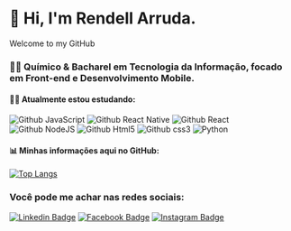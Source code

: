 # 👋 Hi, I'm Rendell Arruda.
Welcome to my GitHub
  
### 👨‍🔬 Químico & Bacharel em Tecnologia da Informação, focado em Front-end e Desenvolvimento Mobile.

#### 👨‍💻 Atualmente estou estudando: 
![Github JavaScript](https://img.shields.io/badge/JavaScript-F7DF1E?style=for-the-badge&logo=javascript&logoColor=black)
![Github React Native](https://img.shields.io/badge/React_Native-20232A?style=for-the-badge&logo=react&logoColor=61DAFB) 
![Github React](https://img.shields.io/badge/-ReactJs-61DAFB?logo=react&logoColor=white&style=for-the-badge)
![Github NodeJS](https://img.shields.io/badge/Node.js-43853D?style=for-the-badge&logo=node.js&logoColor=white)
![Github Html5](https://img.shields.io/badge/HTML5-E34F26?style=for-the-badge&logo=html5&logoColor=white) 
![Github css3](https://img.shields.io/badge/CSS3-1572B6?style=for-the-badge&logo=css3&logoColor=white) 
![Python](https://img.shields.io/badge/Python-3776AB?style=for-the-badge&logo=python&logoColor=white)


#### 📊 Minhas informações aqui no GitHub:

[![Top Langs](https://github-readme-stats.vercel.app/api/top-langs/?username=rendell-arruda&layout=compact&theme=tokyonight)](https://github.com/anuraghazra/github-readme-stats)


### Você pode me achar nas redes sociais:

[![Linkedin Badge](https://img.shields.io/badge/LinkedIn-0077B5?style=for-the-badge&logo=linkedin&logoColor=white&link=link_do_seu_perfil)](https:://www.linkedin.com/in/rendell-arruda-5804b4177/)
[![Facebook Badge](https://img.shields.io/badge/Facebook-1877F2?style=for-the-badge&logo=facebook&logoColor=white&link=link_do_seu_perfil)](https:://www.facebook.com/rendell.arruda)
[![Instagram Badge](https://img.shields.io/badge/Instagram-E4405F?style=for-the-badge&logo=instagram&logoColor=white&link=link_do_seu_perfil)](https:://www.instagram.com/rendellarruda3/)

